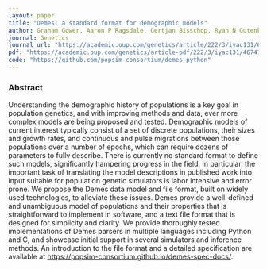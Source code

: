 ```yaml
---
layout: paper
title: "Demes: a standard format for demographic models"
author: Graham Gower, Aaron P Ragsdale, Gertjan Bisschop, Ryan N Gutenkunst, Matthew Hartfield, Ekaterina Noskova, Stephan Schiffels, Travis J Struck, Jerome Kelleher, Kevin R Thornton
journal: Genetics
journal_url: "https://academic.oup.com/genetics/article/222/3/iyac131/6730747"
pdf: "https://academic.oup.com/genetics/article-pdf/222/3/iyac131/46747944/iyac131.pdf"
code: "https://github.com/popsim-consortium/demes-python"
---
```


### Abstract

Understanding the demographic history of populations is a key goal in population genetics, and with improving methods and data, ever more complex models are being proposed and tested. Demographic models of current interest typically consist of a set of discrete populations, their sizes and growth rates, and continuous and pulse migrations between those populations over a number of epochs, which can require dozens of parameters to fully describe. There is currently no standard format to define such models, significantly hampering progress in the field. In particular, the important task of translating the model descriptions in published work into input suitable for population genetic simulators is labor intensive and error prone. We propose the Demes data model and file format, built on widely used technologies, to alleviate these issues. Demes provide a well-defined and unambiguous model of populations and their properties that is straightforward to implement in software, and a text file format that is designed for simplicity and clarity. We provide thoroughly tested implementations of Demes parsers in multiple languages including Python and C, and showcase initial support in several simulators and inference methods. An introduction to the file format and a detailed specification are available at https://popsim-consortium.github.io/demes-spec-docs/.
